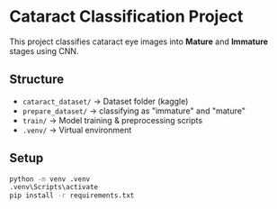 # Cataract Classification Project

This project classifies cataract eye images into **Mature** and **Immature** stages using CNN.

## Structure
- `cataract_dataset/` → Dataset folder (kaggle)
- `prepare_dataset/` → classifying as "immature" and "mature"
- `train/` → Model training & preprocessing scripts
- `.venv/` → Virtual environment

## Setup
```bash
python -m venv .venv
.venv\Scripts\activate
pip install -r requirements.txt
